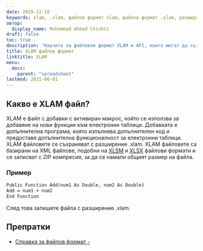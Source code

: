 ```yaml
---
date: 2019-12-10
keywords: xlam, .xlam, файлов формат xlam, файлов формат .xlam, разширение .xlam
автор:
  display_name: Muhammad Ahmad Chishti
draft: false
toc: true
description: "Научете за файловия формат XLAM и API, които могат да създават и отварят XLAM файлове."
title: XLAM файлов формат
linktitle: XLAM
menu:
  docs:
    parent: "spreadsheet"
lastmod: 2021-06-01
---
```


## Какво е XLAM файл? ##

XLAM е файл с добавки с активиран макрос, който се използва за добавяне на нови функции към електронни таблици. Добавката е допълнителна програма, която изпълнява допълнителен код и предоставя допълнителна функционалност за електронни таблици. XLAM файловете се съхраняват с разширение .xlam. XLAM файловете са базирани на XML файлове, подобни на [XLSM](/bg/spreadsheet/xlsm/) и [XLSX](/bg/spreadsheet/xlsx/) файлови формати и се записват с ZIP компресия, за да се намали общият размер на файла.

### Пример ###

```cmd
Public Function Add(num1 As Double, num2 As Double)
Add = num1 + num2
End Function
```

След това запишете файла с разширение .xlam.

## Препратки ##

- [Справка за файлов формат - ](https://learn.microsoft.com/en-us/deployoffice/compat/office-file-format-reference)

